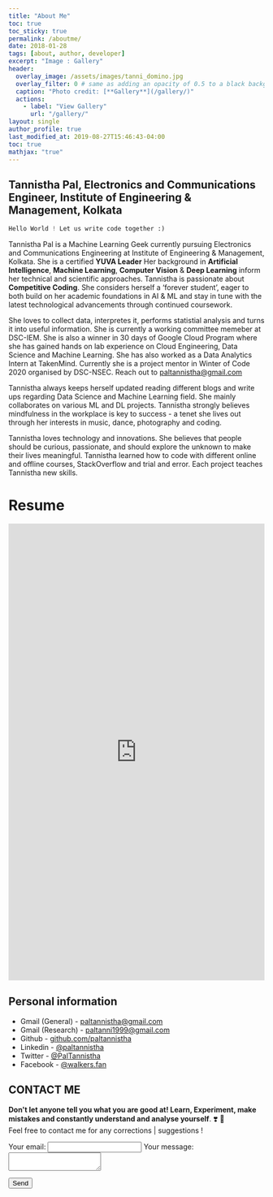 ```yaml
---
title: "About Me"
toc: true
toc_sticky: true
permalink: /aboutme/
date: 2018-01-28
tags: [about, author, developer]
excerpt: "Image : Gallery"
header:
  overlay_image: /assets/images/tanni_domino.jpg
  overlay_filter: 0 # same as adding an opacity of 0.5 to a black background
  caption: "Photo credit: [**Gallery**](/gallery/)"
  actions:
    - label: "View Gallery"
      url: "/gallery/"
layout: single
author_profile: true
last_modified_at: 2019-08-27T15:46:43-04:00
toc: true
mathjax: "true"
---
```


<!--
actions:
    - label: "View gallery"
      url: "https://paltannistha.github.io//gallery/"
      -->

## Tannistha Pal, Electronics and Communications Engineer, Institute of Engineering & Management, Kolkata

```python
Hello World ! Let us write code together :)
```

Tannistha Pal is a Machine Learning Geek currently pursuing Electronics and Communications Engineering at Institute of Engineering & Management, Kolkata. She is a certified **YUVA Leader** Her background in **Artificial Intelligence**, **Machine Learning**, **Computer Vision** & **Deep Learning** inform her technical and scientific approaches. Tannistha is passionate about **Competitive Coding**. She considers herself a ‘forever student’, eager to both build on her academic foundations in AI & ML and stay in tune with the latest technological advancements through continued coursework.

She loves to collect data, interpretes it, performs statistial analysis and turns it into useful information. She is currently a working committee memeber at DSC-IEM. She is also a winner in 30 days of Google Cloud Program where she has gained hands on lab experience on Cloud Engineering, Data Science and Machine Learning. She has also worked as a Data Analytics Intern at TakenMind. Currently she is a project mentor in Winter of Code 2020 organised by DSC-NSEC. Reach out to paltannistha@gmail.com

Tannistha always keeps herself updated reading different blogs and write ups regarding Data Science and Machine Learning field. She mainly collaborates on various ML and DL projects. Tannistha strongly believes mindfulness in the workplace is key to success - a tenet she lives out through her interests in music, dance, photography and coding.

<!-- Farhan is a person who views coding from a different perspective... And more importantly, enjoys it! He is a Junior Data Scientist who excels at Data Wrangling, Machine Learning, Exploratory Analysis, and Data Visualizations. He has worked on a variety of data projects, which include data analysis, visualization, and implementing machine learning pipelines. This website will showcase some of his projects, and link them to their GitHub repositories. During his free time, Mr. Khan likes to write and code. He enjoys working on Kaggle challenges, which help sharpen his mind and improve on his problem solving skills.

When he's not coding, Farhan writes on Medium. He loves writing informative stories around the data science projects that he does. He is currently a writer in publications such as The Startup, Better Programming, Towards Data Science, Level Up Coding, and Data Driven Investor. Farhan stands by the quote "If you can't explain it to a six year old, you don't understand it well enough" . Farhan makes it a point to set aside some time to create simple tutorials on a variety of data science tools, programming utilities and algorithms. These tutorials are aimed towards beginners just starting out in the field. You can find some of his tutorials here. -->

Tannistha loves technology and innovations. She believes that people should be curious, passionate, and should explore the unknown to make their lives meaningful.
Tannistha learned how to code with different online and offline courses, StackOverflow and trial and error. Each project teaches Tannistha new skills. 

<!-- Embedded in this website are some of the stages of his learning path and the skills that he has acquired. -->


<!-- Photo Gallery
===
![](/images/bio_photo_tanni.jpg) -->


# Resume

<iframe src="https://docs.google.com/viewer?srcid=1T90TW9O4o_KM2TtbnJ7akU2ae3E8phHQ&pid=explorer&efh=false&a=v&chrome=false&embedded=true" style="width:100%; height:900px;" frameborder="0" allowfullscreen></iframe>

## Personal information

- Gmail (General) - [paltannistha@gmail.com](mailto:paltannistha@gmail.com)
- Gmail (Research) - [paltanni1999@gmail.com](mailto:paltanni1999@gmail.com)
- Github - [github.com/paltannistha](https://github.com/paltannistha)
- Linkedin - [@paltannistha](https://www.linkedin.com/in/paltannistha/)
- Twitter - [@PalTannistha](https://twitter.com/PalTannistha)
- Facebook - [@walkers.fan](https://www.facebook.com/walkers.fan/)

## CONTACT ME

**Don't let anyone tell you what you are good at! Learn, Experiment, make mistakes and constantly understand and analyse yourself**. :heavy_heart_exclamation: :100:
<br>Feel free to contact me for any corrections | suggestions !

<!-- modify this form HTML and place wherever you want your form -->

<form
  action="https://formspree.io/xbjznznp"
  method="POST"
>
  <label>
    Your email:
    <input type="text" name="_replyto">
  </label>
  <label>
    Your message:
    <textarea name="message"></textarea>
  </label>

  <!-- your other form fields go here -->

<button type="submit">Send</button>

</form>
